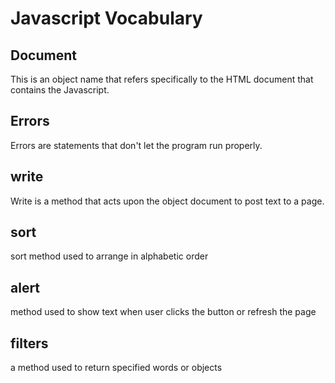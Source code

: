 # Javascript Vocabulary

## Document
 This is an object name that refers specifically to the HTML document that contains the Javascript.
## Errors
Errors are statements that don't let the program run properly.
## write
  Write is a method that acts upon the object document to post text to a page.
## sort
 sort method used to arrange in alphabetic order

## alert
method used to show text when user clicks the button or refresh the page
## filters
a method used to return specified words or objects
